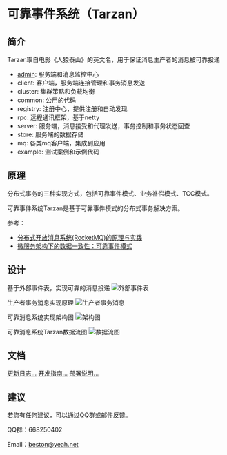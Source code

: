# 可靠事件系统（Tarzan）

## 简介
Tarzan取自电影《人猿泰山》的英文名，用于保证消息生产者的消息被可靠投递
- [admin](https://github.com/beston123/Tarzan-admin): 服务端和消息监控中心
- client: 客户端，服务端连接管理和事务消息发送
- cluster: 集群策略和负载均衡
- common: 公用的代码
- registry: 注册中心，提供注册和自动发现
- rpc: 远程通讯框架，基于netty
- server: 服务端，消息接受和代理发送，事务控制和事务状态回查
- store: 服务端的数据存储
- mq: 各类mq客户端，集成到应用
- example: 测试案例和示例代码

## 原理
分布式事务的三种实现方式，包括可靠事件模式、业务补偿模式、TCC模式。

可靠事件系统Tarzan是基于可靠事件模式的分布式事务解决方案。

参考：
- [分布式开放消息系统(RocketMQ)的原理与实践](http://www.jianshu.com/p/453c6e7ff81c)
- [微服务架构下的数据一致性：可靠事件模式](http://blog.csdn.net/liuxinghao/article/details/51924877)

## 设计

基于外部事件表，实现可靠的消息投递
![外部事件表](https://github.com/beston123/tevent/blob/master/doc/development/ExternalEventTable.png)

生产者事务消息实现原理
![生产者事务消息](https://github.com/beston123/tevent/blob/master/doc/development/TransactionMessage.png)

可靠消息系统实现架构图
![架构图](https://github.com/beston123/tevent/blob/master/doc/development/Architecture.png)

可靠消息系统Tarzan数据流图
![数据流图](https://github.com/beston123/tevent/blob/master/doc/development/DataFlow.png)

## 文档
[更新日志...](https://github.com/beston123/Tarzan/blob/master/CHANGELOG.MD)
[开发指南...](https://github.com/beston123/Tarzan/blob/master/GUIDE.MD)
[部署说明...](https://github.com/beston123/Tarzan/blob/master/doc/install/INSTALLATION.MD)

## 建议
若您有任何建议，可以通过QQ群或邮件反馈。

QQ群：668250402

Email：beston@yeah.net
